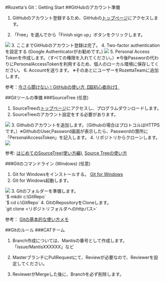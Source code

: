 #Rozetta's Git：Getting Start
##GitHubのアカウント準備
1. GitHubのアカウント登録するため、GitHubの[トップページ](https://github.com/)にアクセスします。
<!--img src="https://github.com/rozetta/RozettAnnounce/blob/master/assets/github-01-620x652.png" class="img-responsive" -->
2. 「Free」を選んでから「Finish sign up」ボタンをクリックします。
<img src="https://github.com/rozetta/rozettaannounce/blob/master/assets/github-02-02-620x521.png" class="img-responsive" />
3. ここまでGitHubのアカウント登録は完了。
4. Two-factor authenticationを設定する (Google Authenticatorがお勧めです。)
<img src="https://github.com/rozetta/rozettaannounce/blob/master/assets/github-authen.png" class="img-responsive" >
5. Personal Access Tokenを作成します。（すべての権限を入れてください。）※今後Passworの代わりにPersonalAccessTokenを利用するため、個人のローカル環境に保存してください。
6. Accountを送ります。 ※そのあとにユーザーをRozettaTeamに追加します。

参考：[今さら聞けない！GitHubの使い方【超初心者向け】](https://techacademy.jp/magazine/6235)

##Gitツールの準備
###SourceTree (任意)
1. SourceTreeの[トップページ](https://ja.atlassian.com/software/sourcetree)にアクセスし、プログラムダウンロードします。
2. SourceTreeのアカウント設定をする必要があります。
<img src="https://github.com/rozetta/rozettaannounce/blob/master/assets/7d585eec-cda2-762b-febe-499f2121f74e.png" class="img-responsive" />
3. Githubのアカウントを追加します。（Githubの場合はプロトコルはHTTPSです。）※GithubのUser,Password画面が表示したら、Passwordの箇所に「PersonalAccessToken」を記入します。
4. リポジトリからクローンします。
<img src="https://github.com/rozetta/RozettaAnnounce/blob/master/assets/sourcetree-clone-repo.png" class="img-responsive" />

参考:
[はじめてのSourceTree(使い方編)](http://qiita.com/naoki85/items/c7660d70347e9e70b201),
[Source Treeの使い方](http://qiita.com/takamichi_tsutsumi/items/6358a74a62d4fc15d1a5)

###Gitのコマンドライン (Windows) (任意)
1. Git for Windowsをインストールする。 [Git for Windows](https://git-for-windows.github.io/)
2. Git for Windows起動します。<br/>
<img src="https://github.com/rozetta/rozettaannounce/blob/master/assets/git-for-window.png" class="img-responsive" />
3. Gitのフォルダーを準備します。<br/>
`$ mkdir c:\GitRepo`<br/>
`$ cd c:\GitRepo`
4. GitのRepositoryをCloneします。<br/>
`git clone <リポジトリフォルダへのhttpパス>`

参考：
[Gitの基本的な使い方メモ](http://qiita.com/opengl-8080/items/451c5967cbbc262f4f0d)

##Gitのルール
###CATチーム
1. Branch作成については、Mantisの番号として作成します。「issue/MantisXXXXXX」など
<!--img src="https://github.com/rozetta/githubtraining/blob/master/assets/github-authen.png" class="img-responsive" -->
2. MasterブランチにPullRequestにて、Reviewが必要なので、Reviewerを設定してください。
<!--img src="https://github.com/rozetta/githubtraining/blob/master/assets/github-authen.png" class="img-responsive" -->
3. ReviewerがMergeした後に、Branchを必ず削除します。
